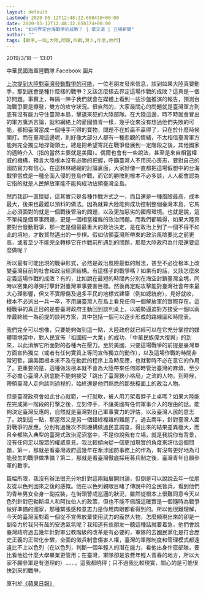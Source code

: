 ```yaml
---
layout: default
Lastmod: 2020-05-12T12:48:32.650438+00:00
date: 2020-05-12T12:48:32.650374+00:00
title: "如何界定台海戰爭的成敗？ | 梁文道 | 立場新聞"
author: ""
tags: [戰爭,一個,大陸,問題,作戰,灣人,什麼,他們]
---
```


2019/3/18 — 13:01

中華民國海軍陸戰隊 Facebook 圖片

[上次提到大陸對臺灣發動戰爭的可能](https://thestandnews.com/%E5%8F%B0%E7%81%A3/%E6%88%B0%E9%9B%B2/)，一位老朋友發來信息，談到如果大陸真要動手，那到底會是種什麼樣的戰爭？又該怎麼樣去界定這場作戰的成敗？這真是一個好問題。事實上，每隔一陣子我們就會在媒體上看到一些沙盤推演的報告，預測台海戰爭要是爆發，雙方的攻守狀況。很自然的，大家最關心的問題就是臺灣軍方到底有沒有能力守住臺灣本島，擊退來犯的大陸部隊。在大陸這邊，時不時就會冒出的軍方鷹派言論，就和網絡上的愛國憤青一樣，幾乎從來沒有想過他們失敗的可能，都把臺灣當成一個唾手可得的寶物，問題不在於贏不贏得了，只在於什麼時候開打。而在臺灣這邊呢，則好像大部分人都有一種悲觀的情緒，不太相信臺灣軍方能夠完全獨立地捍衛領土，總是把希望寄託在戰爭發展到一定階段之後，其他國家的適時介入（指的當然主要就是美國）。偶爾也會有一些說法，甚至是來自相當權威的機構，預言大陸根本沒有必勝的把握，呼籲臺灣人不用灰心喪志，要對自己的國防實力有信心。在這林林總總的討論裏面，大家好像一直都把這場假想中的台海戰爭當成是一種全面入侵的登島作戰，而它的勝敗則根本不必多談，人人都會認為它指的就是人民解放軍能不能夠成功佔領臺灣全島。

然而我卻一直懷疑，這其實只是各種作戰方式之一，而且還是一種風險最高，成本最大，後果也最難以預料的做法。因為就算大陸能夠成功控制整個臺灣本島，它馬上必須面對的就是一個戰後管治的問題，以及更加惡劣的國際環境。也就是說，這不單純是個軍事問題，更是一個相當複雜的政治問題。而我們都曉得，如果大陸真要對台發動戰爭，那一定是個最最重大的政治決定，是在政治上到了一個不得不如此的境地，才敢貿然邁出的一步棋。假如佔領臺灣所帶來的政治風險要比之前更高，或者至少不能完全轉移它在作戰前所遇到的問題，那麼大陸政府為什麼還要這麼做呢？

所以最有可能出現的戰爭形式，必然是政治風險最低的辦法，甚至不必從根本上改變臺灣目前的社會和政治經濟結構。有這樣子的戰爭嗎？如果有的話，又該怎麼來定義這場作戰的成敗？有的，比如說在最短的時間內分別在海空封鎖臺灣全境，同時以密集的導彈打擊針對臺灣軍事要害目標。然後再定點攻擊能對臺灣社會帶來最大心理影響，但又不實際傷及過多平民的地標式建築（例如總統府），見好就收，根本不必派出一兵一卒，不用讓臺灣人在島上看見任何一個解放軍的實際存在。這種戰爭的真正目的是要臺灣政府主動回到談判桌上，以威勢逼迫對方接受一個以兩岸最終統一為前提的談判方案，其中包括一個可以逐步形成的路線圖和時間表。

我們完全可以想像，只要能夠做到這一點，大陸政府就已經可以在它充分掌控的媒體環境當中，對人民宣佈「祖國統一大業」的成功，「中華民族偉大復興」的到來，以此消解它所面對的各種內在壓力。至於美國，只要這場戰爭的前提是臺灣單方面宣佈獨立（或者有任何實質上等同宣佈獨立的動作），以及這場作戰的時間非常短暫，讓美國根本來不及在動武的程序上及時反應，也就暫時不必在意它的作用了。更重要的是，這種做法根本就不會為大陸帶來任何即時管治臺灣的麻煩，至少不必擔心臺灣人到底能不能夠接受「跳出了臺灣狹小格局」之流的人物。到時候，帶領臺灣人走向談判過程的，始終還是他們熟悉的那些檯面上的政治人物。

但是臺灣政府會如此甘心就範，一打就軟，被人用刀架着脖子上桌嗎？如果大陸能在完成第一階段的打擊之後，立刻停手，不讓美國有任何軍事介入的理由的話。能夠決定臺灣反應的，自然就是臺灣對自己軍事實力的評估，以及臺灣人民的意志了。說到這一點，那當然又是另一個錯綜複雜的難題了。過去兩年，針對臺灣人面對戰爭的反應，分別有過幾次不同機構做過民意調查，得出來的結果差異極大，而且全都陷入典型的臺灣式政治泥沼當中，不是你說我有立場，就是我說你有背景，沒有任何足以服眾的權威意見。我比較傾向從一個更加現實的角度來評估這個問題，第一，那就是看臺灣政府這幾年在牽涉國防事務上的作為，有沒有更好地為可能發生的戰爭做準備？第二，那就是看臺灣徹底採用募兵制之後，臺灣青年自願參軍的數字。

篇幅所限，我沒有辦法很充分地針對這兩點展開討論，但倒是可以說說去年一位朋友從以色列回來之後的感慨。他在以色列親眼目睹了傳說中的全民皆兵，看到他們的青年男女全身一副戎裝，在街頭警戒巡邏的狀況，雖然從根本上很難同意今天以色列針對巴勒斯坦人和阿拉伯人的政策，但也不能不佩服這確實是一個隨時為戰爭做好準備的國家，那種緊張感和意志力是你用肉眼都看得到的。所以他很難理解，今天的臺灣面對着一個從不宣佈放棄使用武力的龐然大物，怎麼顯現出來的卻是一副帝力於我何有哉的安逸氣氛呢？我知道有些朋友一聽這種話就要着急，他們會說臺灣政府過去幾年針對軍公教階級的改革是有必要的，軍隊的去國民黨化是符合歷史正義的正常化步驟，全面的徵兵制會傷害人權，臺灣的軍隊制度和管理模式都遠遠比不上以色列（在以色列，判斷一個年輕人的潛在能力，看他出身什麼部隊，要比看他從什麼大學畢業更管用；在臺灣，軍隊卻是浪費年輕人青春的地方，所以大家不願參軍是有道理的）……。這我都曉得；只不過我比較現實，關心的是可能很快到來的戰爭。

原刊於[《蘋果日報》](https://hk.lifestyle.appledaily.com/lifestyle/columnist/%E6%A2%81%E6%96%87%E9%81%93/daily/article/20190317/20634865)

